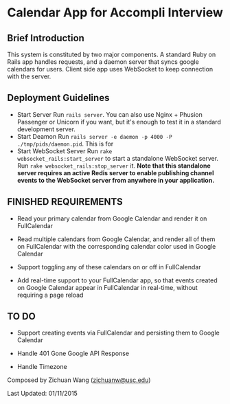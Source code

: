 Calendar App for Accompli Interview
====================

Brief Introduction
--------------------

This system is constituted by two major components. A standard Ruby on Rails app handles requests, and a daemon server that syncs google calendars for users. Client side app uses WebSocket to keep connection with the server.


Deployment Guidelines
--------------------

* Start Server
    Run <code>rails server</code>. You can also use Nginx + Phusion Passenger or Unicorn if you want, but it's enough to test it in a standard development server.
* Start Deamon
    Run <code>rails server -e daemon -p 4000 -P ./tmp/pids/daemon.pid</code>. This is for 
* Start WebSocket Server
    Run <code>rake websocket_rails:start_server</code> to start a standalone WebSocket server. Run <code>rake websocket_rails:stop_server</code> it. **Note that this standalone server requires an active Redis server to enable publishing channel events to the WebSocket server from anywhere in your application.**

FINISHED REQUIREMENTS
--------------------

* Read your primary calendar from Google Calendar and render it on FullCalendar

* Read multiple calendars from Google Calendar, and render all of them on FullCalendar with the corresponding calendar color used in Google Calendar

* Support toggling any of these calendars on or off in FullCalendar

* Add real-time support to your FullCalendar app, so that events created on Google Calendar appear in FullCalendar in real-time, without requiring a page reload

TO DO
--------------------

* Support creating events via FullCalendar and persisting them to Google Calendar

* Handle 401 Gone Google API Response

* Handle Timezone

Composed by Zichuan Wang (zichuanw@usc.edu)

Last Updated: 01/11/2015